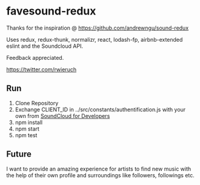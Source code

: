 # favesound-redux

Thanks for the inspiration @ https://github.com/andrewngu/sound-redux

Uses redux, redux-thunk, normalizr, react, lodash-fp, airbnb-extended eslint and the Soundcloud API.

Feedback appreciated.

https://twitter.com/rwieruch

## Run

1. Clone Repository
2. Exchange CLIENT_ID in ../src/constants/authentification.js with your own from [SoundCloud for Developers](https://developers.soundcloud.com/)
3. npm install
4. npm start
5. npm test

## Future

I want to provide an amazing experience for artists to find new music with the help of their own profile and surroundings like followers, followings etc.
